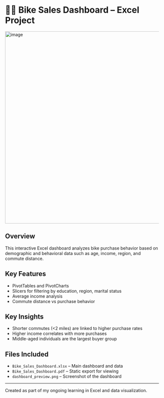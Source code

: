 # 🚴‍♂️ Bike Sales Dashboard – Excel Project
<img width="980" height="628" alt="image" src="https://github.com/user-attachments/assets/df1082b9-c39b-4c4c-baeb-0748f30976c4" />


## Overview
This interactive Excel dashboard analyzes bike purchase behavior based on demographic and behavioral data such as age, income, region, and commute distance.

## Key Features
- PivotTables and PivotCharts
- Slicers for filtering by education, region, marital status
- Average income analysis
- Commute distance vs purchase behavior

## Key Insights
- Shorter commutes (<2 miles) are linked to higher purchase rates
- Higher income correlates with more purchases
- Middle-aged individuals are the largest buyer group

## Files Included
- `Bike_Sales_Dashboard.xlsx` – Main dashboard and data
- `Bike_Sales_Dashboard.pdf` – Static export for viewing
- `dashboard_preview.png` – Screenshot of the dashboard

---
Created as part of my ongoing learning in Excel and data visualization.
